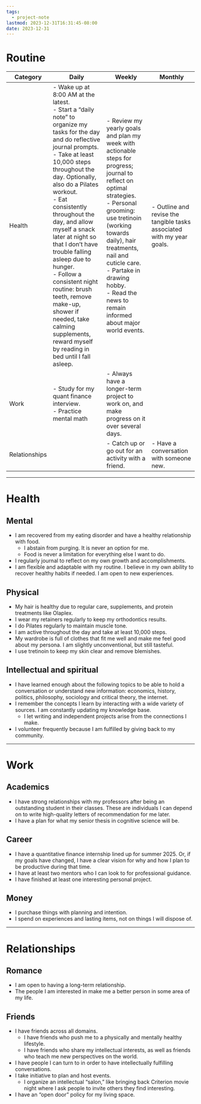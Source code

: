 ```yaml
---
tags:
  - project-note
lastmod: 2023-12-31T16:31:45-08:00
date: 2023-12-31
---
```

# Routine

| Category | Daily | Weekly | Monthly |
| ---- | ---- | ---- | ---- |
| Health | - Wake up at 8:00 AM at the latest.<br>- Start a “daily note” to organize my tasks for the day and do reflective journal prompts. <br> - Take at least 10,000 steps throughout the day. Optionally, also do a Pilates workout.<br>- Eat consistently throughout the day, and allow myself a snack later at night so that I don’t have trouble falling asleep due to hunger.<br>- Follow a consistent night routine: brush teeth, remove make-up, shower if needed, take calming supplements, reward myself by reading in bed until I fall asleep. | - Review my yearly goals and plan my week with actionable steps for progress; journal to reflect on optimal strategies.<br> - Personal grooming: use tretinoin (working towards daily), hair treatments, nail and cuticle care. <br> - Partake in drawing hobby.<br>- Read the news to remain informed about major world events. | - Outline and revise the tangible tasks associated with my year goals. |
| Work | - Study for my quant finance interview. <br>- Practice mental math | - Always have a longer-term project to work on, and make progress on it over several days. |  |
| Relationships |  | - Catch up or go out for an activity with a friend. | - Have a conversation with someone new. |


---
# Health

## Mental

- I am recovered from my eating disorder and have a healthy relationship with food.
	- I abstain from purging. It is never an option for me.
	- Food is never a limitation for everything else I want to do.
- I regularly journal to reflect on my own growth and accomplishments.
- I am flexible and adaptable with my routine. I believe in my own ability to recover healthy habits if needed. I am open to new experiences.
## Physical

- My hair is healthy due to regular care, supplements, and protein treatments like Olaplex.
- I wear my retainers regularly to keep my orthodontics results.
- I do Pilates regularly to maintain muscle tone.
- I am active throughout the day and take at least 10,000 steps.
- My wardrobe is full of clothes that fit me well and make me feel good about my persona. I am slightly unconventional, but still tasteful.
- I use tretinoin to keep my skin clear and remove blemishes.

## Intellectual and spiritual

- I have learned enough about the following topics to be able to hold a conversation or understand new information: economics, history, politics, philosophy, sociology and critical theory, the internet.
- I remember the concepts I learn by interacting with a wide variety of sources. I am constantly updating my knowledge base.
	- I let writing and independent projects arise from the connections I make.
- I volunteer frequently because I am fulfilled by giving back to my community.

---
# Work

## Academics

- I have strong relationships with my professors after being an outstanding student in their classes. These are individuals I can depend on to write high-quality letters of recommendation for me later.
- I have a plan for what my senior thesis in cognitive science will be.

## Career

- I have a quantitative finance internship lined up for summer 2025. Or, if my goals have changed, I have a clear vision for why and how I plan to be productive during that time.
- I have at least two mentors who I can look to for professional guidance.
- I have finished at least one interesting personal project.

## Money

- I purchase things with planning and intention.
- I spend on experiences and lasting items, not on things I will dispose of.

---
# Relationships

## Romance

- I am open to having a long-term relationship.
- The people I am interested in make me a better person in some area of my life.

## Friends
- I have friends across all domains.
	- I have friends who push me to a physically and mentally healthy lifestyle.
	- I have friends who share my intellectual interests, as well as friends who teach me new perspectives on the world.
- I have people I can turn to in order to have intellectually fulfilling conversations.
- I take initiative to plan and host events.
	- I organize an intellectual “salon,” like bringing back Criterion movie night where I ask people to invite others they find interesting.
- I have an “open door” policy for my living space.



